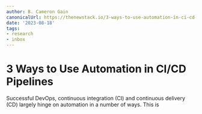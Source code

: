 ```yaml
---
author: B. Cameron Gain
canonicalUrl: https://thenewstack.io/3-ways-to-use-automation-in-ci-cd-pipelines/
date: '2023-08-18'
tags:
- research
- inbox
---
```


# 3 Ways to Use Automation in CI/CD Pipelines

Successful DevOps, continuous integration (CI) and continuous delivery (CD) largely hinge on automation in a number of ways. This is